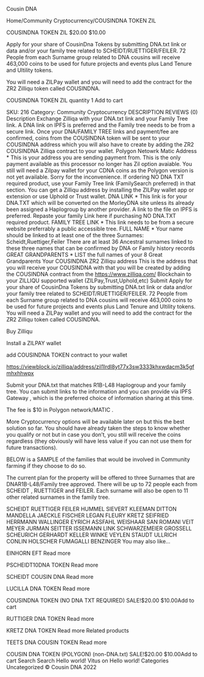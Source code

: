 
Cousin DNA

Home/Community Cryptocurrency/COUSINDNA TOKEN ZIL


COUSINDNA TOKEN ZIL
$20.00 $10.00

Apply for your share of CousinDna Tokens by submitting DNA.txt link or data and/or your family tree related to SCHEIDT/RUETTIGER/FEILER. 72 People from each Surname group related to DNA cousins will receive 463,000 coins to be used for future projects and events plus Land Tenure and Ultility tokens.

You will need a ZILPay wallet and you will need to add the contract for the ZR2 Zilliqu token called  COUSINDNA.

COUSINDNA TOKEN ZIL quantity
1
Add to cart

SKU: 216
Category: Community Cryptocurrency
DESCRIPTION
REVIEWS (0)
Description
Exchange Zilliqa with your DNA.txt link and your Family Tree link. A DNA link on IPFS is preferred and the Family tree needs to be from a secure link. Once your DNA/FAMILY TREE links and payment/fee are confirmed, coins from the COUSINDNA token will be sent to your COUSINDNA address which you will also have to create by adding the ZR2 COUSINDNA Zilliqa contract to your wallet.
Polygon Netowrk Matic Address *
This is your address you are sending payment from. This is the only payment available as this processor no longer has Zil option avaiable. You still will need a Zilpay wallet for your CDNA coins as the Polygon version is not yet available. Sorry for the inconvenience. If ordering NO DNA TXT required product, use your Family Tree link (FamilySearch preferred) in that section. You can get a Zilliqu address by installing the ZILPay wallet app or extension or use Uphold or Trust wallet.
DNA LINK *
This link is for your DNA.TXT which will be converted on the MorleyDNA site unless its already been assigned a Haplogroup by another provider. A link to the file on IPFS is preferred. Repaste your family Link here if purchasing NO DNA.TXT required product.
FAMILY TREE LINK *
This link needs to be from a secure website preferrably a public accessible tree.
FULL NAME *
Your name should be linked to at least one of the three Surnames: Scheidt,Ruettiger,Feiler There are at least 36 Ancestral surnames linked to these three names that can be confirmed by DNA or Family history records
GREAT GRANDPARENTS *
LIST the full names of your 8 Great Grandparents
Your COUSINDNA ZR2 Zilliqu address
This is the address that you will receive your COUSINDNA with that you will be created by adding the COUSINDNA contract from the https://www.zilliqa.com/ Blockchain to your ZILLIQU supported wallet (ZILPay,Trust,Uphold,etc)
Submit
Apply for your share of CousinDna Tokens by submitting DNA.txt link or data and/or your family tree related to SCHEIDT/RUETTIGER/FEILER. 72 People from each Surname group related to DNA cousins will receive 463,000 coins to be used for future projects and events plus Land Tenure and Ultility tokens.
You will need a ZILPay wallet and you will need to add the contract for the ZR2 Zilliqu token called  COUSINDNA.

 

Buy Zilliqu

Install a ZILPAY wallet

add COUSINDNA TOKEN contract to your wallet

https://viewblock.io/zilliqa/address/zil1lrdl8yt77x3sw3333khxwdacm3k5gfmhxhhwpx

Submit your DNA.txt that matches R1B-L48 Haplogroup and your family tree. You can submit links to the information and you can provide via IPFS Gateway , which is the preferred choice of information sharing at this time.

The fee is $10 in Polygon network/MATIC .

More Cryptocurrency options will be available later on but this the best solution so far. You should have already taken the steps to know whether you qualify or not but in case you don’t, you still will receive the coins regardless (they obviously will have less value if you can not use them for future transactions).

BELOW is a SAMPLE of the families that would be involved in Community farming if they choose to do so.

 

The current plan for the property will be offered to three Surnames that are DNAR1B-L48/Family tree approved. There will be up to 72 people each from SCHEIDT , RUETTIGER and FEILER. Each surname will also be open to 11 other related surnames in the family tree.

SCHEIDT	RUETTIGER	FEILER
HUMMEL	SIEVERT	KLEEMAN
DITTON	MANDELLA	JAECKLE
FISCHER	LEGAN	FLEURY
KRETZ	SEIFRIED	HERRMANN
WALLINGER	EYRICH	ASSFAHL
WEISHAAR	SAN ROMANI	VEIT
MEYER	JURMAN	SEITTER
ISSEMANN	LINK	SCHWARZEMEIER
GROSSELL	SCHEURICH	GERHARDT
KELLER	WINKE	VEYLEN
STAUDT	ULLRICH	CONLIN
HOLSCHER	FUMAGALLI	BENZINGER
You may also like…

EINHORN EFT
Read more

PSCHEIDT10DNA TOKEN
Read more

SCHEIDT COUSIN DNA
Read more

LUCILLA DNA TOKEN
Read more

COUSINDNA TOKEN (NO DNA TXT REQUIRED)
SALE!$20.00 $10.00Add to cart

RUTTIGER DNA TOKEN
Read more

KRETZ DNA TOKEN
Read more
Related products

TEETS DNA COUSIN TOKEN
Read more

COUSIN DNA TOKEN (POLYGON) (non-DNA.txt)
SALE!$20.00 $10.00Add to cart
Search
Search
Hello world!
Vitus on Hello world!
Categories
Uncategorized
© Cousin DNA 2022
